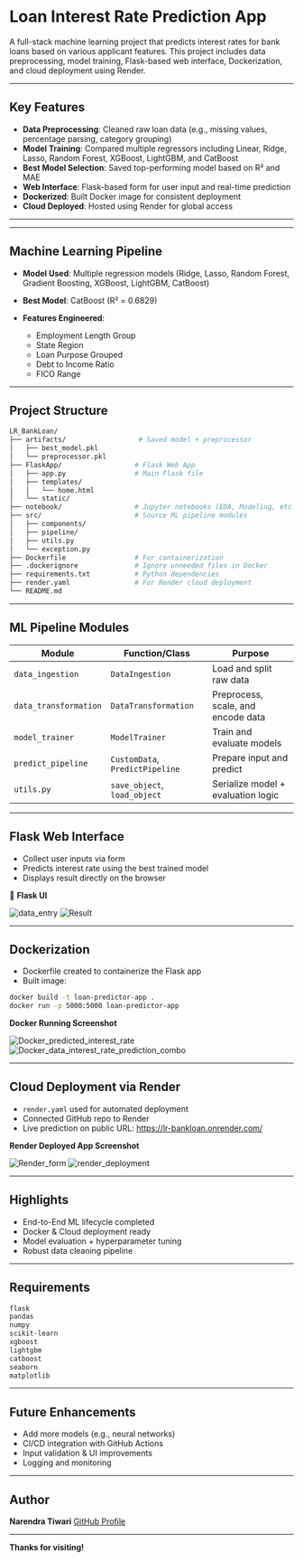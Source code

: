
# Loan Interest Rate Prediction App

A full-stack machine learning project that predicts interest rates for bank loans based on various applicant features. This project includes data preprocessing, model training, Flask-based web interface, Dockerization, and cloud deployment using Render.

--------
##  Key Features

* **Data Preprocessing**: Cleaned raw loan data (e.g., missing values, percentage parsing, category grouping)
* **Model Training**: Compared multiple regressors including Linear, Ridge, Lasso, Random Forest, XGBoost, LightGBM, and CatBoost
* **Best Model Selection**: Saved top-performing model based on R² and MAE
* **Web Interface**: Flask-based form for user input and real-time prediction
* **Dockerized**: Built Docker image for consistent deployment
* **Cloud Deployed**: Hosted using Render for global access

--------


---

##  Machine Learning Pipeline

* **Model Used**: Multiple regression models (Ridge, Lasso, Random Forest, Gradient Boosting, XGBoost, LightGBM, CatBoost)
* **Best Model**: CatBoost (R² = 0.6829)
* **Features Engineered**:

  * Employment Length Group
  * State Region
  * Loan Purpose Grouped
  * Debt to Income Ratio
  * FICO Range

---

##  Project Structure

```bash
LR_BankLoan/
├── artifacts/                  # Saved model + preprocessor
│   ├── best_model.pkl
│   └── preprocessor.pkl
├── FlaskApp/                  # Flask Web App
│   ├── app.py                 # Main Flask file
│   ├── templates/
│   │   └── home.html
│   └── static/
├── notebook/                  # Jupyter notebooks (EDA, Modeling, etc.)
├── src/                       # Source ML pipeline modules
│   ├── components/
│   ├── pipeline/
│   ├── utils.py
│   └── exception.py
├── Dockerfile                 # For containerization
├── .dockerignore              # Ignore unneeded files in Docker
├── requirements.txt           # Python dependencies
├── render.yaml                # For Render cloud deployment
└── README.md
```

---

##  ML Pipeline Modules

| Module                | Function/Class                  | Purpose                            |
| --------------------- | ------------------------------- | ---------------------------------- |
| `data_ingestion`      | `DataIngestion`                 | Load and split raw data            |
| `data_transformation` | `DataTransformation`            | Preprocess, scale, and encode data |
| `model_trainer`       | `ModelTrainer`                  | Train and evaluate models          |
| `predict_pipeline`    | `CustomData`, `PredictPipeline` | Prepare input and predict          |
| `utils.py`            | `save_object`, `load_object`    | Serialize model + evaluation logic |

---

##  Flask Web Interface

* Collect user inputs via form
* Predicts interest rate using the best trained model
* Displays result directly on the browser

📸 **Flask UI**

![data_entry](https://github.com/user-attachments/assets/6c4988ea-8697-44df-b668-d9c5eb8e9841)
![Result](https://github.com/user-attachments/assets/cf9b507e-16f1-4383-b430-fd8c539db115)

---

## Dockerization

* Dockerfile created to containerize the Flask app
* Built image:

```bash
docker build -t loan-predictor-app .
docker run -p 5000:5000 loan-predictor-app
```

 **Docker Running Screenshot**


![Docker_predicted_interest_rate](https://github.com/user-attachments/assets/b2f03338-c337-4782-94c4-a4162151bafa)
![Docker_data_interest_rate_prediction_combo](https://github.com/user-attachments/assets/8f7bad30-ee9e-4093-ae48-e894a37e6949)



---

## Cloud Deployment via Render

* `render.yaml` used for automated deployment
* Connected GitHub repo to Render
* Live prediction on public URL: https://lr-bankloan.onrender.com/

 **Render Deployed App Screenshot**

![Render_form](https://github.com/user-attachments/assets/00d7caca-20e2-4d39-9d97-43234a385355)
![render_deployment](https://github.com/user-attachments/assets/441057fc-e9dd-46e2-b6a7-4c3a35e6f9f7)

---

##  Highlights

*  End-to-End ML lifecycle completed
*  Docker & Cloud deployment ready
*  Model evaluation + hyperparameter tuning
*  Robust data cleaning pipeline

---

##  Requirements

```bash
flask
pandas
numpy
scikit-learn
xgboost
lightgbm
catboost
seaborn
matplotlib
```

---

##  Future Enhancements

* Add more models (e.g., neural networks)
* CI/CD integration with GitHub Actions
* Input validation & UI improvements
* Logging and monitoring

---

##  Author

**Narendra Tiwari**
 [GitHub Profile](https://github.com/Tiwari666)

---

**Thanks for visiting!** 
